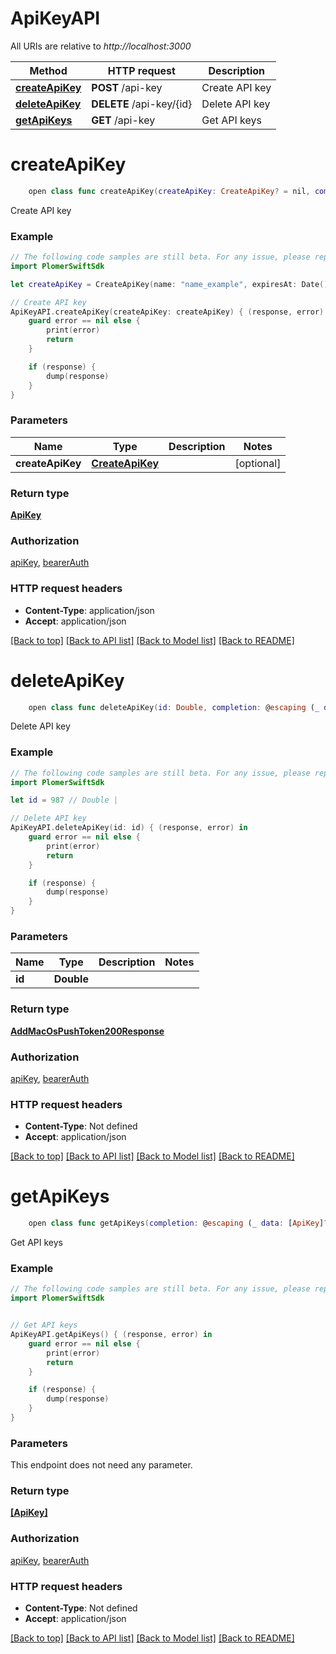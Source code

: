 # ApiKeyAPI

All URIs are relative to *http://localhost:3000*

Method | HTTP request | Description
------------- | ------------- | -------------
[**createApiKey**](ApiKeyAPI.md#createapikey) | **POST** /api-key | Create API key
[**deleteApiKey**](ApiKeyAPI.md#deleteapikey) | **DELETE** /api-key/{id} | Delete API key
[**getApiKeys**](ApiKeyAPI.md#getapikeys) | **GET** /api-key | Get API keys


# **createApiKey**
```swift
    open class func createApiKey(createApiKey: CreateApiKey? = nil, completion: @escaping (_ data: ApiKey?, _ error: Error?) -> Void)
```

Create API key

### Example
```swift
// The following code samples are still beta. For any issue, please report via http://github.com/OpenAPITools/openapi-generator/issues/new
import PlomerSwiftSdk

let createApiKey = CreateApiKey(name: "name_example", expiresAt: Date()) // CreateApiKey |  (optional)

// Create API key
ApiKeyAPI.createApiKey(createApiKey: createApiKey) { (response, error) in
    guard error == nil else {
        print(error)
        return
    }

    if (response) {
        dump(response)
    }
}
```

### Parameters

Name | Type | Description  | Notes
------------- | ------------- | ------------- | -------------
 **createApiKey** | [**CreateApiKey**](CreateApiKey.md) |  | [optional] 

### Return type

[**ApiKey**](ApiKey.md)

### Authorization

[apiKey](../README.md#apiKey), [bearerAuth](../README.md#bearerAuth)

### HTTP request headers

 - **Content-Type**: application/json
 - **Accept**: application/json

[[Back to top]](#) [[Back to API list]](../README.md#documentation-for-api-endpoints) [[Back to Model list]](../README.md#documentation-for-models) [[Back to README]](../README.md)

# **deleteApiKey**
```swift
    open class func deleteApiKey(id: Double, completion: @escaping (_ data: AddMacOsPushToken200Response?, _ error: Error?) -> Void)
```

Delete API key

### Example
```swift
// The following code samples are still beta. For any issue, please report via http://github.com/OpenAPITools/openapi-generator/issues/new
import PlomerSwiftSdk

let id = 987 // Double | 

// Delete API key
ApiKeyAPI.deleteApiKey(id: id) { (response, error) in
    guard error == nil else {
        print(error)
        return
    }

    if (response) {
        dump(response)
    }
}
```

### Parameters

Name | Type | Description  | Notes
------------- | ------------- | ------------- | -------------
 **id** | **Double** |  | 

### Return type

[**AddMacOsPushToken200Response**](AddMacOsPushToken200Response.md)

### Authorization

[apiKey](../README.md#apiKey), [bearerAuth](../README.md#bearerAuth)

### HTTP request headers

 - **Content-Type**: Not defined
 - **Accept**: application/json

[[Back to top]](#) [[Back to API list]](../README.md#documentation-for-api-endpoints) [[Back to Model list]](../README.md#documentation-for-models) [[Back to README]](../README.md)

# **getApiKeys**
```swift
    open class func getApiKeys(completion: @escaping (_ data: [ApiKey]?, _ error: Error?) -> Void)
```

Get API keys

### Example
```swift
// The following code samples are still beta. For any issue, please report via http://github.com/OpenAPITools/openapi-generator/issues/new
import PlomerSwiftSdk


// Get API keys
ApiKeyAPI.getApiKeys() { (response, error) in
    guard error == nil else {
        print(error)
        return
    }

    if (response) {
        dump(response)
    }
}
```

### Parameters
This endpoint does not need any parameter.

### Return type

[**[ApiKey]**](ApiKey.md)

### Authorization

[apiKey](../README.md#apiKey), [bearerAuth](../README.md#bearerAuth)

### HTTP request headers

 - **Content-Type**: Not defined
 - **Accept**: application/json

[[Back to top]](#) [[Back to API list]](../README.md#documentation-for-api-endpoints) [[Back to Model list]](../README.md#documentation-for-models) [[Back to README]](../README.md)

